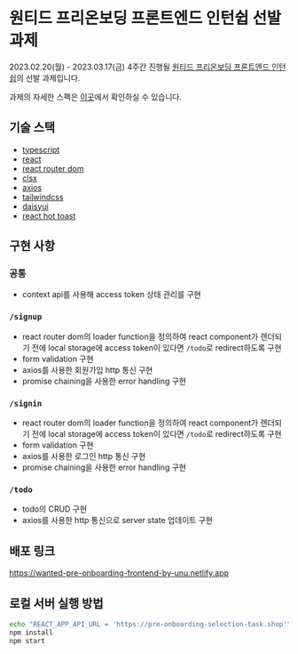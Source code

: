 # 원티드 프리온보딩 프론트엔드 인턴쉽 선발 과제

2023.02.20(월) - 2023.03.17(금) 4주간 진행될 [원티드 프리온보딩 프론트엔드 인턴쉽](https://www.wanted.co.kr/events/pre_ob_fe_9)의 선발 과제입니다.

과제의 자세한 스펙은 [이곳](https://github.com/walking-sunset/selection-task/)에서 확인하실 수 있습니다.

## 기술 스택

- [typescript](https://www.typescriptlang.org/)
- [react](https://reactjs.org/)
- [react router dom](https://reactrouter.com/en/main)
- [clsx](https://github.com/lukeed/clsx)
- [axios](https://axios-http.com/)
- [tailwindcss](https://tailwindcss.com/)
- [daisyui](https://daisyui.com/)
- [react hot toast](https://react-hot-toast.com/)

## 구현 사항

### 공통

- context api를 사용해 access token 상태 관리를 구현

### `/signup`

- react router dom의 loader function을 정의하여 react component가 렌더되기 전에 local storage에 access token이 있다면 `/todo`로 redirect하도록 구현
- form validation 구현
- axios를 사용한 회원가입 http 통신 구현
- promise chaining을 사용한 error handling 구현

### `/signin`

- react router dom의 loader function을 정의하여 react component가 렌더되기 전에 local storage에 access token이 있다면 `/todo`로 redirect하도록 구현
- form validation 구현
- axios를 사용한 로그인 http 통신 구현
- promise chaining을 사용한 error handling 구현

### `/todo`

- todo의 CRUD 구현
- axios를 사용한 http 통신으로 server state 업데이트 구현

## 배포 링크

https://wanted-pre-onboarding-frontend-by-unu.netlify.app

## 로컬 서버 실행 방법

```bash
echo "REACT_APP_API_URL = 'https://pre-onboarding-selection-task.shop'" > .env.local
npm install
npm start
```
